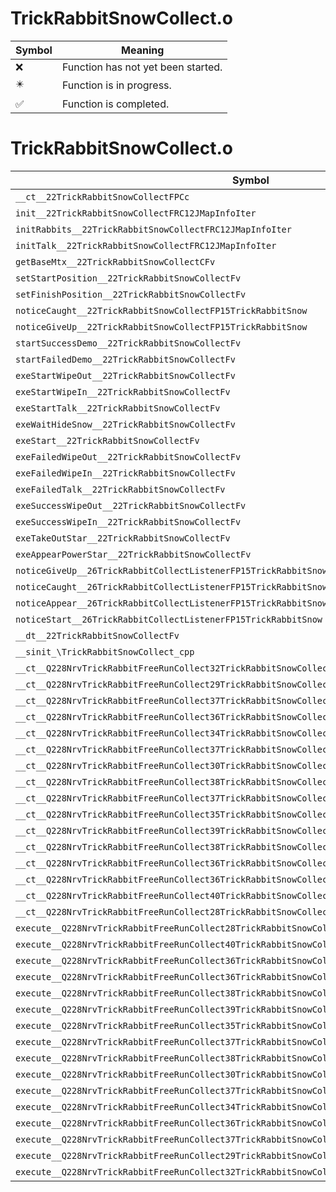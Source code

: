 # TrickRabbitSnowCollect.o
| Symbol | Meaning 
| ------------- | ------------- 
| :x: | Function has not yet been started. 
| :eight_pointed_black_star: | Function is in progress. 
| :white_check_mark: | Function is completed. 


# TrickRabbitSnowCollect.o
| Symbol | Decompiled? |
| ------------- | ------------- |
| `__ct__22TrickRabbitSnowCollectFPCc` | :x: |
| `init__22TrickRabbitSnowCollectFRC12JMapInfoIter` | :x: |
| `initRabbits__22TrickRabbitSnowCollectFRC12JMapInfoIter` | :x: |
| `initTalk__22TrickRabbitSnowCollectFRC12JMapInfoIter` | :x: |
| `getBaseMtx__22TrickRabbitSnowCollectCFv` | :x: |
| `setStartPosition__22TrickRabbitSnowCollectFv` | :x: |
| `setFinishPosition__22TrickRabbitSnowCollectFv` | :x: |
| `noticeCaught__22TrickRabbitSnowCollectFP15TrickRabbitSnow` | :x: |
| `noticeGiveUp__22TrickRabbitSnowCollectFP15TrickRabbitSnow` | :x: |
| `startSuccessDemo__22TrickRabbitSnowCollectFv` | :x: |
| `startFailedDemo__22TrickRabbitSnowCollectFv` | :x: |
| `exeStartWipeOut__22TrickRabbitSnowCollectFv` | :x: |
| `exeStartWipeIn__22TrickRabbitSnowCollectFv` | :x: |
| `exeStartTalk__22TrickRabbitSnowCollectFv` | :x: |
| `exeWaitHideSnow__22TrickRabbitSnowCollectFv` | :x: |
| `exeStart__22TrickRabbitSnowCollectFv` | :x: |
| `exeFailedWipeOut__22TrickRabbitSnowCollectFv` | :x: |
| `exeFailedWipeIn__22TrickRabbitSnowCollectFv` | :x: |
| `exeFailedTalk__22TrickRabbitSnowCollectFv` | :x: |
| `exeSuccessWipeOut__22TrickRabbitSnowCollectFv` | :x: |
| `exeSuccessWipeIn__22TrickRabbitSnowCollectFv` | :x: |
| `exeTakeOutStar__22TrickRabbitSnowCollectFv` | :x: |
| `exeAppearPowerStar__22TrickRabbitSnowCollectFv` | :x: |
| `noticeGiveUp__26TrickRabbitCollectListenerFP15TrickRabbitSnow` | :x: |
| `noticeCaught__26TrickRabbitCollectListenerFP15TrickRabbitSnow` | :x: |
| `noticeAppear__26TrickRabbitCollectListenerFP15TrickRabbitSnow` | :x: |
| `noticeStart__26TrickRabbitCollectListenerFP15TrickRabbitSnow` | :x: |
| `__dt__22TrickRabbitSnowCollectFv` | :x: |
| `__sinit_\TrickRabbitSnowCollect_cpp` | :x: |
| `__ct__Q228NrvTrickRabbitFreeRunCollect32TrickRabbitSnowCollectNrvTryDemoFv` | :x: |
| `__ct__Q228NrvTrickRabbitFreeRunCollect29TrickRabbitSnowCollectNrvWaitFv` | :x: |
| `__ct__Q228NrvTrickRabbitFreeRunCollect37TrickRabbitSnowCollectNrvStartWipeOutFv` | :x: |
| `__ct__Q228NrvTrickRabbitFreeRunCollect36TrickRabbitSnowCollectNrvStartWipeInFv` | :x: |
| `__ct__Q228NrvTrickRabbitFreeRunCollect34TrickRabbitSnowCollectNrvStartTalkFv` | :x: |
| `__ct__Q228NrvTrickRabbitFreeRunCollect37TrickRabbitSnowCollectNrvWaitHideSnowFv` | :x: |
| `__ct__Q228NrvTrickRabbitFreeRunCollect30TrickRabbitSnowCollectNrvStartFv` | :x: |
| `__ct__Q228NrvTrickRabbitFreeRunCollect38TrickRabbitSnowCollectNrvFailedWipeOutFv` | :x: |
| `__ct__Q228NrvTrickRabbitFreeRunCollect37TrickRabbitSnowCollectNrvFailedWipeInFv` | :x: |
| `__ct__Q228NrvTrickRabbitFreeRunCollect35TrickRabbitSnowCollectNrvFailedTalkFv` | :x: |
| `__ct__Q228NrvTrickRabbitFreeRunCollect39TrickRabbitSnowCollectNrvSuccessWipeOutFv` | :x: |
| `__ct__Q228NrvTrickRabbitFreeRunCollect38TrickRabbitSnowCollectNrvSuccessWipeInFv` | :x: |
| `__ct__Q228NrvTrickRabbitFreeRunCollect36TrickRabbitSnowCollectNrvSuccessTalkFv` | :x: |
| `__ct__Q228NrvTrickRabbitFreeRunCollect36TrickRabbitSnowCollectNrvTakeOutStarFv` | :x: |
| `__ct__Q228NrvTrickRabbitFreeRunCollect40TrickRabbitSnowCollectNrvAppearPowerStarFv` | :x: |
| `__ct__Q228NrvTrickRabbitFreeRunCollect28TrickRabbitSnowCollectNrvEndFv` | :x: |
| `execute__Q228NrvTrickRabbitFreeRunCollect28TrickRabbitSnowCollectNrvEndCFP5Spine` | :x: |
| `execute__Q228NrvTrickRabbitFreeRunCollect40TrickRabbitSnowCollectNrvAppearPowerStarCFP5Spine` | :x: |
| `execute__Q228NrvTrickRabbitFreeRunCollect36TrickRabbitSnowCollectNrvTakeOutStarCFP5Spine` | :x: |
| `execute__Q228NrvTrickRabbitFreeRunCollect36TrickRabbitSnowCollectNrvSuccessTalkCFP5Spine` | :x: |
| `execute__Q228NrvTrickRabbitFreeRunCollect38TrickRabbitSnowCollectNrvSuccessWipeInCFP5Spine` | :x: |
| `execute__Q228NrvTrickRabbitFreeRunCollect39TrickRabbitSnowCollectNrvSuccessWipeOutCFP5Spine` | :x: |
| `execute__Q228NrvTrickRabbitFreeRunCollect35TrickRabbitSnowCollectNrvFailedTalkCFP5Spine` | :x: |
| `execute__Q228NrvTrickRabbitFreeRunCollect37TrickRabbitSnowCollectNrvFailedWipeInCFP5Spine` | :x: |
| `execute__Q228NrvTrickRabbitFreeRunCollect38TrickRabbitSnowCollectNrvFailedWipeOutCFP5Spine` | :x: |
| `execute__Q228NrvTrickRabbitFreeRunCollect30TrickRabbitSnowCollectNrvStartCFP5Spine` | :x: |
| `execute__Q228NrvTrickRabbitFreeRunCollect37TrickRabbitSnowCollectNrvWaitHideSnowCFP5Spine` | :x: |
| `execute__Q228NrvTrickRabbitFreeRunCollect34TrickRabbitSnowCollectNrvStartTalkCFP5Spine` | :x: |
| `execute__Q228NrvTrickRabbitFreeRunCollect36TrickRabbitSnowCollectNrvStartWipeInCFP5Spine` | :x: |
| `execute__Q228NrvTrickRabbitFreeRunCollect37TrickRabbitSnowCollectNrvStartWipeOutCFP5Spine` | :x: |
| `execute__Q228NrvTrickRabbitFreeRunCollect29TrickRabbitSnowCollectNrvWaitCFP5Spine` | :x: |
| `execute__Q228NrvTrickRabbitFreeRunCollect32TrickRabbitSnowCollectNrvTryDemoCFP5Spine` | :x: |
